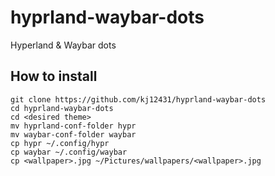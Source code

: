 # hyprland-waybar-dots
Hyperland &amp; Waybar dots
## How to install
`git clone https://github.com/kj12431/hyprland-waybar-dots`<br/>
`cd hyprland-waybar-dots`<br/>
`cd <desired theme>`<br/>
`mv hyprland-conf-folder hypr`<br/>
`mv waybar-conf-folder waybar`<br/>
`cp hypr ~/.config/hypr`<br/>
`cp waybar ~/.config/waybar`<br/>
`cp <wallpaper>.jpg ~/Pictures/wallpapers/<wallpaper>.jpg`


